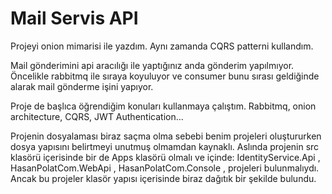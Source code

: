 # Mail Servis API

Projeyi onion mimarisi ile yazdım. Aynı zamanda CQRS patterni kullandım.

Mail gönderimini api aracılığı ile yaptığınız anda gönderim yapılmıyor. Öncelikle rabbitmq ile sıraya koyuluyor ve consumer bunu sırası geldiğinde alarak mail gönderme işini yapıyor.

Proje de başlıca öğrendiğim konuları kullanmaya çalıştım.
Rabbitmq, onion architecture, CQRS, JWT Authentication...

Projenin dosyalaması biraz saçma olma sebebi benim projeleri oluştururken dosya yapısını belirtmeyi unutmuş olmamdan kaynaklı.
Aslında projenin src klasörü içerisinde bir de Apps klasörü olmalı ve içinde:
  IdentityService.Api ,
  HasanPolatCom.WebApi ,
  HasanPolatCom.Console ,
projeleri bulunmalıydı. Ancak bu projeler klasör yapısı içerisinde biraz dağıtık bir şekilde bulundu.
